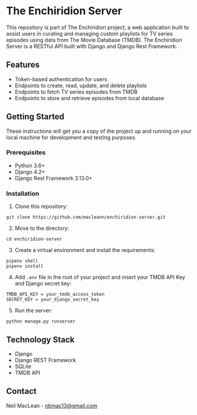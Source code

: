 # The Enchiridion Server
This repository is part of The Enchiridion project, a web application built to assist users in curating and managing custom playlists for TV series episodes using data from The Movie Database (TMDB). The Enchiridion Server is a RESTful API built with Django and Django Rest Framework.

## Features
- Token-based authentication for users
- Endpoints to create, read, update, and delete playlists
- Endpoints to fetch TV series episodes from TMDB
- Endpoints to store and retrieve episodes from local database

## Getting Started
These instructions will get you a copy of the project up and running on your local machine for development and testing purposes.

### Prerequisites
- Python 3.6+
- Django 4.2+
- Django Rest Framework 3.13.0+

### Installation
1. Clone this repository:
```
git clone https://github.com/macleann/enchiridion-server.git
```
2. Move to the directory:
```
cd enchiridion-server
```
3. Create a virtual environment and install the requirements:
```
pipenv shell
pipenv install
```
4. Add `.env` file in the root of your project and insert your TMDB API Key and Django secret key:
```
TMDB_API_KEY = your_tmdb_access_token
SECRET_KEY = your_django_secret_key
```
5. Run the server:
```
python manage.py runserver
```

## Technology Stack
- Django
- Django REST Framework
- SQLite
- TMDB API

## Contact
Neil MacLean - nbmac13@gmail.com

